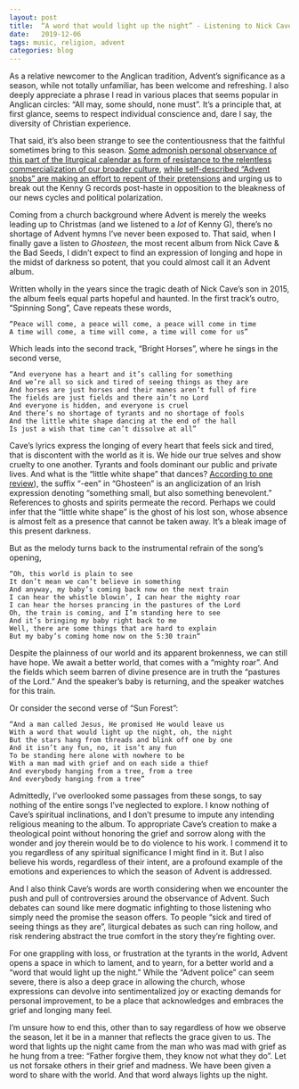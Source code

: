 ```yaml
---
layout: post
title:  “A word that would light up the night” - Listening to Nick Cave’s “Ghosteen” in Advent
date:   2019-12-06
tags: music, religion, advent
categories: blog
---
```


As a relative newcomer to the Anglican tradition, Advent’s significance as a season, while not totally unfamiliar, has been welcome and refreshing. I also deeply appreciate a phrase I read in various places that seems popular in Anglican circles: “All may, some should, none must”. It’s a principle that, at first glance, seems to respect individual conscience and, dare I say, the diversity of Christian experience.

That said, it’s also been strange to see the contentiousness that the faithful sometimes bring to this season. [Some admonish personal observance of this part of the liturgical calendar as form of resistance to the relentless commercialization of our broader culture](https://www.nytimes.com/2019/11/30/opinion/sunday/christmas-season-advent-celebration.html), [while self-described “Advent snobs” are making an effort to repent of their pretensions](https://www.nationalreview.com/2019/11/let-christmas-come-early/) and urging us to break out the Kenny G records post-haste in opposition to the bleakness of our news cycles and political polarization.

Coming from a church background where Advent is merely the weeks leading up to Christmas (and we listened to a _lot_ of Kenny G), there’s no shortage of Advent hymns I’ve never been exposed to. That said, when I finally gave a listen to _Ghosteen_, the most recent album from Nick Cave & the Bad Seeds, I didn’t expect to find an expression of longing and hope in the midst of darkness so potent, that you could almost call it an Advent album.

Written wholly in the years since the tragic death of Nick Cave’s son in 2015, the album feels equal parts hopeful and haunted. In the first track’s outro, “Spinning Song”, Cave repeats these words,

	“Peace will come, a peace will come, a peace will come in time
	A time will come, a time will come, a time will come for us”

Which leads into the second track, “Bright Horses”, where he sings in the second verse,

	“And everyone has a heart and it’s calling for something
	And we’re all so sick and tired of seeing things as they are
	And horses are just horses and their manes aren’t full of fire
	The fields are just fields and there ain’t no Lord
	And everyone is hidden, and everyone is cruel
	And there’s no shortage of tyrants and no shortage of fools
	And the little white shape dancing at the end of the hall
	Is just a wish that time can’t dissolve at all”

Cave’s lyrics express the longing of every heart that feels sick and tired, that is discontent with the world as it is. We hide our true selves and show cruelty to one another. Tyrants and fools dominant our public and private lives. And what is the “little white shape” that dances? [According to one review](https://thequietus.com/articles/27245-nick-cave-and-the-bad-seeds-ghosteen-meaning-review)), the suffix “-een” in “Ghosteen” is an anglicization of an Irish expression denoting “something small, but also something benevolent.” References to ghosts and spirits permeate the record. Perhaps we could infer that the “little white shape” is the ghost of his lost son, whose absence is almost felt as a presence that cannot be taken away. It’s a bleak image of this present darkness.

But as the melody turns back to the instrumental refrain of the song’s opening, 

	“Oh, this world is plain to see
	It don’t mean we can’t believe in something
	And anyway, my baby’s coming back now on the next train
	I can hear the whistle blowin’, I can hear the mighty roar
	I can hear the horses prancing in the pastures of the Lord
	Oh, the train is coming, and I’m standing here to see
	And it’s bringing my baby right back to me
	Well, there are some things that are hard to explain
	But my baby’s coming home now on the 5:30 train“

Despite the plainness of our world and its apparent brokenness, we can still have hope. We await a better world, that comes with a “mighty roar”. And the fields which seem barren of divine presence are in truth the “pastures of the Lord.” And the speaker’s baby is returning, and the speaker watches for this train.

Or consider the second verse of “Sun Forest”:

	“And a man called Jesus, He promised He would leave us
	With a word that would light up the night, oh, the night
	But the stars hang from threads and blink off one by one
	And it isn’t any fun, no, it isn’t any fun
	To be standing here alone with nowhere to be
	With a man mad with grief and on each side a thief
	And everybody hanging from a tree, from a tree
	And everybody hanging from a tree”

Admittedly, I’ve overlooked some passages from these songs, to say nothing of the entire songs I’ve neglected to explore. I know nothing of Cave’s spiritual inclinations, and I don’t presume to impute any intending religious meaning to the album. To appropriate Cave’s creation to make a theological point without honoring the grief and sorrow along with the wonder and joy therein would be to do violence to his work. I commend it to you regardless of any spiritual significance I might find in it. But I also believe his words, regardless of their intent, are a profound example of the emotions and experiences to which the season of Advent is addressed.

And I also think Cave’s words are worth considering when we encounter the push and pull of controversies around the observance of Advent. Such debates can sound like mere dogmatic infighting to those listening who simply need the promise the season offers. To people “sick and tired of seeing things as they are”, liturgical debates as such can ring hollow, and risk rendering abstract the true comfort in the story they’re fighting over.

For one grappling with loss, or frustration at the tyrants in the world, Advent opens a space in which to lament, and to yearn, for a better world and a “word that would light up the night.” While the “Advent police” can seem severe, there is also a deep grace in allowing the church, whose expressions can devolve into sentimentalized joy or exacting demands for personal improvement, to be a place that acknowledges and embraces the grief and longing many feel. 

I’m unsure how to end this, other than to say regardless of how we observe the season, let it be in a manner that reflects the grace given to us. The word that lights up the night came from the man who was mad with grief as he hung from a tree: “Father forgive them, they know not what they do”. Let us not forsake others in their grief and madness. We have been given a word to share with the world. And that word always lights up the night.




